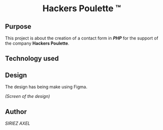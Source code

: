 <h1 align=center>Hackers Poulette ™</h1>
<h2>Purpose</h2>

This project is about the creation of a contact form in ***PHP*** for the support of the company **Hackers Poulette**.

<h2>
  Technology used
</h2>

<h2>
  Design
</h2>

The design has being make using Figma.

*(Screen of the design)*

<h2>
  Author
</h2>

*SIRIEZ AXEL*
